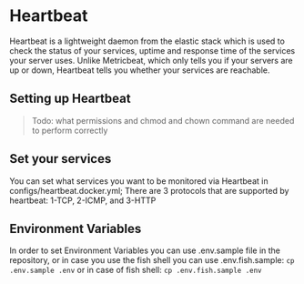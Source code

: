 # Heartbeat

Heartbeat is a lightweight daemon from the elastic stack which is used to check the status of your services, uptime and response time of the services your server uses. Unlike Metricbeat, which only tells you if your servers are up or down, Heartbeat tells you whether your services are reachable.

## Setting up Heartbeat

> Todo: what permissions and chmod and chown command are needed to perform correctly

## Set your services

You can set what services you want to be monitored via Heartbeat in configs/heartbeat.docker.yml;
There are 3 protocols that are supported by heartbeat: 1-TCP, 2-ICMP, and 3-HTTP

## Environment Variables
In order to set Environment Variables you can use .env.sample file in the repository, or in case you use the fish shell you can use .env.fish.sample:
`cp .env.sample .env`
or in case of fish shell:
`cp .env.fish.sample .env`